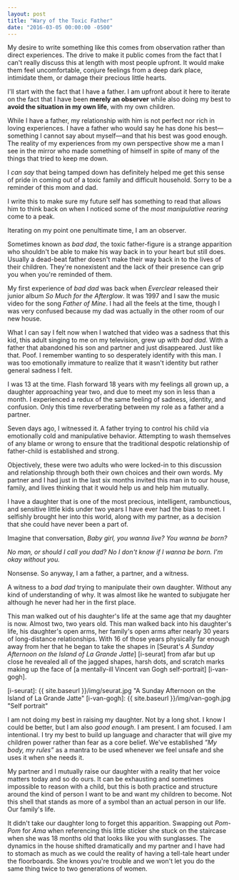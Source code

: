```yaml
---
layout: post
title: "Wary of the Toxic Father"
date: "2016-03-05 00:00:00 -0500"
---
```


My desire to write something like this comes from observation rather than direct
experiences. The drive to make it public comes from the fact that I can't really
discuss this at length with most people upfront. It would make them feel
uncomfortable, conjure feelings from a deep dark place, intimidate them, or
damage their precious little hearts.

I'll start with the fact that I have a father. I am upfront about it here to
iterate on the fact that I have been **merely an observer** while also doing my
best to **avoid the situation in my own life**, with my own children.

While I have a father, my relationship with him is not perfect nor rich in
loving experiences. I have a father who would say he has done his best—something
I cannot say about myself—and that his best was good enough. The reality of
my experiences from my own perspective show me a man I see in the mirror who
made something of himself in spite of many of the things that tried to keep me
down.

I *can say* that being tamped down has definitely helped me get this sense of
pride in coming out of a toxic family and difficult household. Sorry to be a
reminder of this mom and dad.

I write this to make sure my future self has something to read that allows him
to think back on when I noticed some of the *most manipulative rearing* come to
a peak.

Iterating on my point one penultimate time, I am an observer.

Sometimes known as *bad dad*, the toxic father-figure is a strange apparition
who shouldn't be able to make his way back in to your heart but still does.
Usually a dead-beat father doesn't make their way back in to the lives of their
children. They're nonexistent and the lack of their presence can grip you when
you're reminded of them.

My first experience of *bad dad* was back when *Everclear* released their junior
album *So Much for the Afterglow*. It was 1997 and I saw the music video for the
song *Father of Mine*. I had all the feels at the time, though I was very
confused because my dad was actually in the other room of our new house.

What I can say I felt now when I watched that video was a sadness that this kid,
this adult singing to me on my television, grew up with *bad dad*. With a father
that abandoned his son and partner and just disappeared. Just like that. Poof. I
remember wanting to so desperately identify with this man. I was too emotionally
immature to realize that it wasn't identity but rather general sadness I felt.

I was 13 at the time. Flash forward 18 years with my feelings all grown up, a
daughter approaching year two, and due to meet my son in less than a month. I
experienced a redux of the same feeling of sadness, identity, and confusion.
Only this time reverberating between my role as a father and a partner.

Seven days ago, I witnessed it. A father trying to control his child via
emotionally cold and manipulative behavior. Attempting to wash themselves of any
blame or wrong to ensure that the traditional despotic relationship of
father-child is established and strong.

Objectively, these were two adults who were locked-in to this discussion and
relationship through both their own choices and their own words. My partner and
I had just in the last six months invited this man in to our house, family, and
lives thinking that it would help us and help him mutually.

I have a daughter that is one of the most precious, intelligent, rambunctious,
and sensitive little kids under two years I have ever had the bias to meet. I
selfishly brought her into this world, along with my partner, as a decision that
she could have never been a part of.

Imagine that conversation, *Baby girl, you wanna live? You wanna be born?*

*No man, or should I call you dad? No I don't know if I wanna be born. I'm
okay without you.*

Nonsense. So anyway, I am a father, a partner, and a witness.

A witness to a *bad dad* trying to manipulate their own daughter. Without any
kind of understanding of why. It was almost like he wanted to subjugate her
although he never had her in the first place.

This man walked out of his daughter's life at the same age that my daughter is
now. Almost two, two years old. This man walked back into his daughter's life,
his daughter's open arms, her family's open arms after nearly 30 years of
long-distance relationships. With 16 of those years physically far enough away
from her that he began to take the shapes in [Seurat's *A Sunday Afternoon on
the Island of La Grande Jatte*] [i-seurat] from afar but up close he revealed
all of the jagged shapes, harsh dots, and scratch marks making up the face of [a
mentally-ill Vincent van Gogh self-portrait] [i-van-gogh].

[i-seurat]: {{ site.baseurl }}/img/seurat.jpg "A Sunday Afternoon on the Island of La Grande Jatte"
[i-van-gogh]: {{ site.baseurl }}/img/van-gogh.jpg "Self portrait"

I am not doing my best in raising my daughter. Not by a long shot. I know I
could be better, but I am also *good enough*. I am present. I am focused. I am
intentional. I try my best to build up language and character that will give my
children power rather than fear as a core belief. We've established *”My body,
my rules”* as a mantra to be used whenever we feel unsafe and she uses it when
she needs it.

My partner and I mutually raise our daughter with a reality that her voice
matters today and so do ours. It can be exhausting and sometimes impossible to
reason with a child, but this is both practice and structure around the kind of
person I want to be and want my children to become. Not this shell that stands
as more of a symbol than an actual person in our life. Our family's life.

It didn't take our daughter long to forget this apparition. Swapping out
_Pom-Pom_ for _Ama_ when referencing this little sticker she stuck on the
staircase when she was 18 months old that looks like you with sunglasses. The
dynamics in the house shifted dramatically and my partner and I have had to
stomach as much as we could the reality of having a tell-tale heart under the
floorboards. She knows you're trouble and we won't let you do the same thing
twice to two generations of women.
